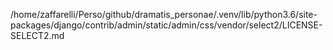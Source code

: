 /home/zaffarelli/Perso/github/dramatis_personae/.venv/lib/python3.6/site-packages/django/contrib/admin/static/admin/css/vendor/select2/LICENSE-SELECT2.md